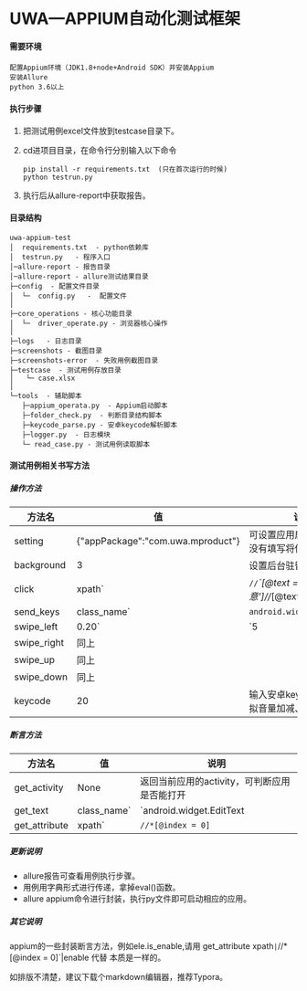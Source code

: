 # UWA—APPIUM自动化测试框架

#### 需要环境

```
配置Appium环境（JDK1.8+node+Android SDK）并安装Appium
安装Allure
python 3.6以上
```

#### 执行步骤

1. 把测试用例excel文件放到testcase目录下。

2. cd进项目目录，在命令行分别输入以下命令

   ```
   pip install -r requirements.txt  (只在首次运行的时候)
   python testrun.py
   ```

3. 执行后从allure-report中获取报告。

#### 目录结构

```
uwa-appium-test
│  requirements.txt  - python依赖库
│  testrun.py   - 程序入口       
│─allure-report - 报告目录
│─allure-report - allure测试结果目录
├─config  - 配置文件目录
│  └─  config.py   -  配置文件
│ 
├─core_operations - 核心功能目录
│  └─  driver_operate.py - 浏览器核心操作
│
├─logs   - 日志目录      
├─screenshots - 截图目录
├─screenshots-error  - 失败用例截图目录
├─testcase  - 测试用例存放目录
│   └─ case.xlsx
│
└─tools  - 辅助脚本
   ├─appium_operata.py  - Appium启动脚本
   ├─folder_check.py  - 判断目录结构脚本
   ├─keycode_parse.py - 安卓keycode解析脚本
   ├─logger.py  - 日志模块
   └─ read_case.py - 测试用例读取脚本
```

#### 测试用例相关书写方法

##### 操作方法

| 方法名      | 值                                                           | 说明                                                         |
| ----------- | ------------------------------------------------------------ | ------------------------------------------------------------ |
| setting     | {"appPackage":"com.uwa.mproduct"}                            | 可设置应用启动的参数，没有填写将使用预设设置                 |
| background  | 3                                                            | 设置后台驻留，值为秒数                                       |
| click       | xpath`|`//`*`[@text  = '同意']//*[@text  = '同意']           | 元素点击，查找元素可以选择css、xpath、id、class_name         |
| send_keys   | class_name`|`android.widget.EditText`|`15692326910           | 发送数据，执行过程是查找元素和发送值                         |
| swipe_left  | 0.20`|`5                                                     | 手指向左划，第一个值代表x轴的20%的时候往左滑，第二个值代表滑动次数。 |
| swipe_right | 同上                                                         |                                                              |
| swipe_up    | 同上                                                         |                                                              |
| swipe_down  | 同上                                                         |                                                              |
| keycode     | 20                                                           | 输入安卓keycode，可模拟音量加减、返回等操作                  |

##### 断言方法

| 方法名        | 值                                   | 说明                                                       |
| ------------- | ------------------------------------ | ---------------------------------------------------------- |
| get_activity  | None                                 | 返回当前应用的activity，可判断应用是否能打开               |
| get_text      | class_name`|`android.widget.EditText | 查找元素，返回当前元素显示文本                             |
| get_attribute | xpath`|`//*[@index = 0]`|`scrollable | 获取Android元素的attribute，最后一个元素可跟id，text等元素 |

##### 更新说明

- allure报告可查看用例执行步骤。
- 用例用字典形式进行传递，拿掉eval()函数。
- allure appium命令进行封装，执行py文件即可启动相应的应用。

##### 其它说明

appium的一些封装断言方法，例如ele.is_enable,请用 get_attribute  xpath`|`//*[@index = 0]`|enable 代替 本质是一样的。

如排版不清楚，建议下载个markdown编辑器，推荐Typora。

